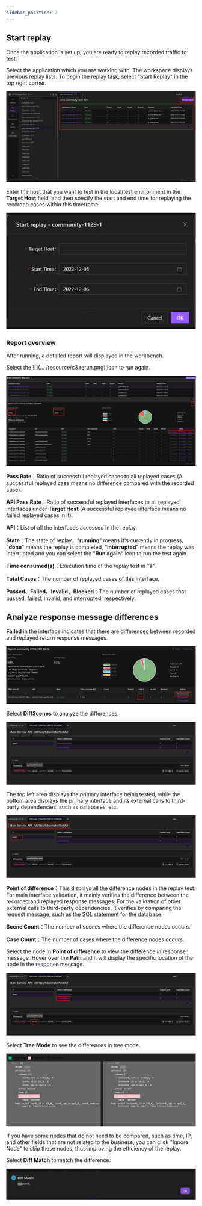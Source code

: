 ```yaml
---
sidebar_position: 2
---
```


## Start replay

Once the application is set up, you are ready to replay recorded traffic to test.

Select the application which you are working with. The workspace displays previous replay lists. To begin the replay task, select "Start Replay" in the top right corner.

![回放页面](../resource/c3.reportlist.png)

Enter the host that you want to test in the local/test environment in the **Target Host** field, and then specify the start and end time for replaying the recorded cases within this timeframe.

![开始回放](../resource/c3.start.png)

### Report overview

After running, a detailed report will displayed in the workbench.

Select the ![](... /resource/c3.rerun.png) icon to run again.

![回放报告](../resource/c3.report.png)

**Pass Rate**：Ratio of successful replayed cases to all replayed cases (A successful replayed case means no difference compared with the recorded case).

**API Pass Rate**：Ratio of successful replayed interfaces to all replayed interfaces under **Target Host** (A successful replayed interface means no failed replayed cases in it).

**API**：List of all the interfaces accessed in the replay.

**State**：The state of replay，"**running**" means it's currently in progress, "**done**" means the replay is completed, "**interrupted**" means the replay was interrupted and you can select the "**Run again**" icon to run the test again.

**Time consumed(s)**：Execution time of the replay test in "s".

**Total Cases**：The number of replayed cases of this interface.

**Passed、Failed、Invalid、Blocked**：The number of replayed cases that passed, failed, invalid, and interrupted, respectively.

## Analyze response message differences

 **Failed** in the interface indicates that there are differences between recorded and replayed return response messages.

![接口依赖](../resource/c3.diff4.png)

Select **DiffScenes** to analyze the differences.

![报文差异](../resource/c3.diff.png)

The top left area displays the primary interface being tested, while the bottom area displays the primary interface and its external calls to third-party dependencies, such as databases, etc.

![接口依赖](../resource/c3.diff2.png)

**Point of difference**：This displays all the difference nodes in the replay test. For main interface validation, it mainly verifies the difference between the recorded and replayed response messages. For the validation of other external calls to third-party dependencies, it verifies by comparing the request message, such as the SQL statement for the database.

**Scene Count**：The number of scenes where the difference nodes occurs.

**Case Count**：The number of cases where the difference nodes occurs.

Select the node in **Point of difference** to view the difference in response message. Hover over the **Path** and it will display the specific location of the node in the response message.

![报文差异](../resource/c3.diff3.png)

Select **Tree Mode** to see the differences in tree mode.

![树形](../resource/c3.diff.tree.png)

If you have some nodes that do not need to be compared, such as time, IP, and other fields that are not related to the business, you can click "Ignore Node" to skip these nodes, thus improving the efficiency of the replay.

Select **Diff Match** to match the difference.

![Diff Match](../resource/c3.diffmatch.png)
